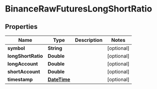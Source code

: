 # BinanceRawFuturesLongShortRatio

## Properties
Name | Type | Description | Notes
------------ | ------------- | ------------- | -------------
**symbol** | **String** |  |  [optional]
**longShortRatio** | **Double** |  |  [optional]
**longAccount** | **Double** |  |  [optional]
**shortAccount** | **Double** |  |  [optional]
**timestamp** | [**DateTime**](DateTime.md) |  |  [optional]
